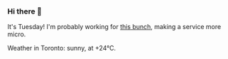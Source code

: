 ### Hi there :wave:

It's Tuesday! I'm probably working for [this bunch](https://github.com/kohofinancial), making a service more micro.

Weather in Toronto: sunny, at +24°C.
